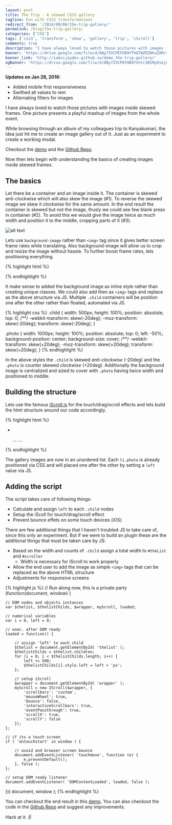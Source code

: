 ```yaml
---
layout: post
title: The Trip - A skewed CSS3 gallery
tagline: Fun with CSS3 transformations
redirect_from: '/2014/09/06/the-trip-gallery/'
permalink: /blog/the-trip-gallery/
categories: ['CSS']
tags: ['css3', 'transform', 'skew', 'gallery', 'trip', 'iScroll']
comments: true
description: "I have always loved to watch those pictures with images inside skewed frames. One picture presents a playful mashup of images from the whole event. While browsing through an album of my colleagues trip to Kanyakumari, the idea just hit me to create an image gallery out of it. Just as an experiment to create a working modal."
banner: 'https://drive.google.com/file/d/0By7ZVCPEFOB9YThQTWZRZHhuZXM/view?usp=sharing'
banner_link: 'http://iamvijaydev.github.io/demo_the-trip-gallery/'
ogBanner: 'https://drive.google.com/file/d/0By7ZVCPEFOB9Tnhtc3BIMy01ajA/view?usp=sharing'
---
```


<div class="message">
  <strong>Updates on Jan 28, 2016:</strong>
  <ul>
    <li>Added mobile first responsiveness</li>
    <li>Swithed all values to rem</li>
    <li>Alternating filters for images</li>
  </ul>
</div>

I have always loved to watch those pictures with images inside skewed frames. One picture presents a playful mashup of images from the whole event.

While browsing through an album of my colleagues trip to Kanyakumari, the idea just hit me to create an image gallery out of it. Just as an experiment to create a working modal.

Checkout the [demo](http://iamvijaydev.github.io/demo_the-trip-gallery/) and the [Github Repo](https://github.com/iamvijaydev/demo_the-trip-gallery).

Now then lets begin with understanding the basics of creating images inside skewed frames.

<!-- more -->

## The basics

Let there be a container and an image inside it. The container is skewed anti-clockwise which will also skew the image (#1). To reverse the skewed image we skew it clockwise for the same amount. In the end result the container is skewed but not the image, thusly we could see few blank areas in container (#2). To avoid this we would give the image twice as much width and position it to the middle, cropping parts of it (#3).

![alt text](https://drive.google.com/file/d/0By7ZVCPEFOB9ajljTnQ0U0phcjQ/view?usp=sharing "Problem with skew and its solution")

Lets use ```background-image``` rather than ```<img>``` tag since it gives better screen frame rates while translating. Also background-image will allow us to crop and resize the image without hassle. To further boost frame rates, lets positioning everything.

{% highlight html %}
<div class="child" style="left:0">
	<div class="photo" style="backgroung-image: url(img.jpg)"></div>
</div>
{% endhighlight %}

It make sense to added the background image as inline style rather than creating unique classes. We could also add then as ```<img>``` tags and replace as the above structure via JS. Multiple ```.child``` containers will be position one after the other rather than floated, automated via JS.

{% highlight css %}
.child {
	width: 500px;
	height: 100%;
	position: absolute;
	top: 0;
	/**/
	-webkit-transform: skew(-20deg);
	-moz-transform: skew(-20deg);
	transform: skew(-20deg);
}

.photo {
	width: 1000px;
	height: 100%;
	position: absolute;
	top: 0;
	left: -50%;
	background-position: center;
	background-size: cover;
	/**/
	-webkit-transform: skew(+20deg);
	-moz-transform: skew(+20deg);
	transform: skew(+20deg);
}
{% endhighlight %}

In the above styles the ```.child``` is skewed _anti-clockwise_ (-20deg) and the ```.photo``` is counter skewed  _clockwise_ (+20deg). Additionally the background image is centralized and sized to cover with ```.photo``` having twice width and positioned to middle.

## Building the structure

Lets use the famous [iScroll.js](http://iscrolljs.com/) for the touch/drag/scroll effects and lets build the html structure around our code accordingly.

{% highlight html %}
<div id="wrapper">
	<div id="scroller">
		<ul id="thelist">
			<li class="child">
				<div class="photo"
					 style="background-image: url(img.jpg)">
				</div>
			</li>
			...
			...
		</ul>
	</div>
</div>
{% endhighlight %}

The gallery images are now in an unordered list. Each ```li.photo``` is already positioned via CSS and will placed one after the other by setting a ```left``` value via JS.

## Adding the script

The script takes care of following things:

* Calculate and assign ```left``` to each ```.child``` nodes
* Setup the iScoll for touch/drag/scroll effect
* Prevent bounce effets on some touch devices (iOS)

There are few additional things that I haven't troubled JS to take care of, since this only an experiment. But if we were to build an plugin these are the additional things that must be taken care by JS:

* Based on the width and counts of ```.child``` assign a total width to ```#theList``` and ```#scroller```
  * Width is necessary for iScroll to work properly
* Allow the end user to add the image as simple ```<img>``` tags that can be replaced as the above HTML structure
* Adjustments for responsive screens

{% highlight js %}
// Run along now, this is a private party
(function(document, window) {

	// DOM nodes and objects instances
	var $thelist, $thelistChilds, $wrapper, myScroll, loaded;

	// numerical variables
	var i = 0, left = 0;

	// exec. after DOM ready
	loaded = function() {

		// assign 'left' to each child
		$thelist = document.getElementById( 'thelist' );
		$thelistChilds = $thelist.children;
		for (i = 0; i < $thelistChilds.length; i++) {
			left += 500;
			$thelistChilds[i].style.left = left + 'px';
		};

		// setup iScroll
		$wrapper = document.getElementById( 'wrapper' );
		myScroll = new IScroll($wrapper, {
			'scrollbars': 'custom',
			'mouseWheel': true,
			'bounce': false,
			'interactiveScrollbars': true,
			'eventPassthrough': true,
			'scrollX': true,
			'scrollY': false
		});
	};

	// if its a touch screen
	if ( 'ontouchstart' in window ) {

		// avoid and browser screen bounce
		document.addEventListener( 'touchmove', function (e) {
			e.preventDefault();
		}, false );
	};
	
	// setup DOM ready listener
	document.addEventListener( 'DOMContentLoaded', loaded, false );
})( document, window );
{% endhighlight %}

You can checkout the end result in this [demo](http://vijaydev.com/demo_the-trip-gallery/). You can also checkout the code in the [Github Repo](https://github.com/vijaydevin/demo_the-trip-gallery) and suggest any improvements.

Hack at it. :v:
